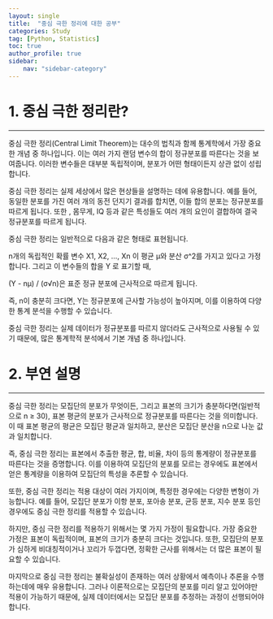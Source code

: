 ```yaml
---
layout: single
title:  "중심 극한 정리에 대한 공부"
categories: Study
tag: [Python, Statistics]
toc: true
author_profile: true
sidebar:
    nav: "sidebar-category"
---
```


# 1. 중심 극한 정리란?

---

중심 극한 정리(Central Limit Theorem)는 대수의 법칙과 함께 통계학에서 가장 중요한 개념 중 하나입니다. 이는 여러 가지 랜덤 변수의 합이 정규분포를 따른다는 것을 보여줍니다. 이러한 변수들은 대부분 독립적이며, 분포가 어떤 형태이든지 상관 없이 성립합니다.

중심 극한 정리는 실제 세상에서 많은 현상들을 설명하는 데에 유용합니다. 예를 들어, 동일한 분포를 가진 여러 개의 동전 던지기 결과를 합치면, 이들 합의 분포는 정규분포를 따르게 됩니다. 또한 , 몸무게, IQ 등과 같은 특성들도 여러 개의 요인이 결합하여 결국 정규분포를 따르게 됩니다.

중심 극한 정리는 일반적으로 다음과 같은 형태로 표현됩니다.

n개의 독립적인 확률 변수 X1, X2, …, Xn 이 평균 μ와 분산 σ^2를 가지고 있다고 가정합니다. 그리고 이 변수들의 합을 Y 로 표기할 때,

(Y - nμ) / (σ√n)은 표준 정규 분포에 근사적으로 따르게 됩니다.

즉, n이 충분히 크다면, Y는 정규분포에 근사할 가능성이 높아지며, 이를 이용하여 다양한 통계 분석을 수행할 수 있습니다.

중심 극한 정리는 실제 데이터가 정규분포를 따르지 않더라도 근사적으로 사용될 수 있기 때문에, 많은 통계학적 분석에서 기본 개념 중 하나입니다.

# 2. 부연 설명

---

중심 극한 정리는 모집단의 분포가 무엇이든, 그리고 표본의 크기가 충분하다면(일반적으로 n ≥ 30), 표본 평균의 분포가 근사적으로 정규분포를 따른다는 것을 의미합니다. 이 때 표본 평균의 평균은 모집단 평균과 일치하고, 분산은 모집단 분산을 n으로 나눈 값과 일치합니다.

즉, 중심 극한 정리는 표본에서 추출한 평균, 합, 비율, 차이 등의 통계량이 정규분포를 따른다는 것을 증명합니다. 이를 이용하여 모집단의 분포를 모르는 경우에도 표본에서 얻은 통계량을 이용하여 모집단의 특성을 추론할 수 있습니다.

또한, 중심 극한 정리는 적용 대상이 여러 가지이며, 특정한 경우에는 다양한 변형이 가능합니다. 예를 들어, 모집단 분포가 이항 분포, 포아송 분포, 균등 분포, 지수 분포 등인 경우에도 중심 극한 정리를 적용할 수 있습니다.

하지만, 중심 극한 정리를 적용하기 위해서는 몇 가지 가정이 필요합니다. 가장 중요한 가정은 표본이 독립적이며, 표본의 크기가 충분히 크다는 것입니다. 또한, 모집단의 분포가 심하게 비대칭적이거나 꼬리가 두껍다면, 정확한 근사를 위해서는 더 많은 표본이 필요할 수 있습니다.

마지막으로 중심 극한 정리는 불확실성이 존재하는 여러 상황에서 예측이나 추론을 수행하는데에 매우 유용합니다. 그러나 이론적으로는 모집단의 분포를 미리 알고 있어야만 적용이 가능하기 때문에, 실제 데이터에서는 모집단 분포를 추정하는 과정이 선행되어야 합니다.